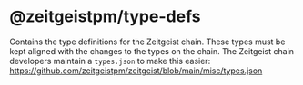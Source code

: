 # @zeitgeistpm/type-defs

Contains the type definitions for the Zeitgeist chain. These types must be kept aligned
with the changes to the types on the chain. The Zeitgeist chain developers maintain a
`types.json` to make this easier: https://github.com/zeitgeistpm/zeitgeist/blob/main/misc/types.json

